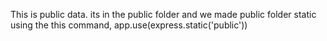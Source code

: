 This is public data. its in the public folder and we made public folder static using the 
this command, app.use(express.static('public'))
